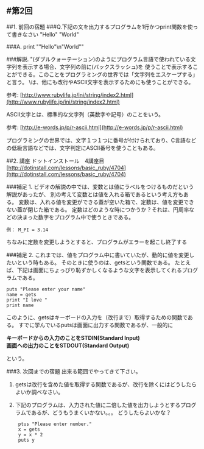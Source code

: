#第2回
-----
##1. 前回の宿題
###Q.下記の文を出力するプログラムを1行かつprint関数を使って書きなさい
	"Hello"
	"World"

###A. 
	print "\"Hello\"\n\"World\""

###解説.
"(ダブルクォーテーション)のようにプログラム言語で使われている文字列を表示する場合、文字列の前に\(バックスラッシュ)を
使うことで表示することができる。このことをプログラミングの世界では「文字列をエスケープする」と言う。
\は、他にも改行やASCII文字を表示するためにも使うことができる。

参考: [http://www.rubylife.jp/ini/string/index2.html](http://www.rubylife.jp/ini/string/index2.html)

ASCII文字とは、標準的な文字列（英数字や記号）のことをいう。

参考: [http://e-words.jp/p/r-ascii.html](http://e-words.jp/p/r-ascii.html)

プログラミングの世界では、文字１つ１つに番号が付けられており、C言語などの低級言語などでは、文字判定にASCII番号を使うこともある。

##2. 講座
ドットインストール　4講座目　[http://dotinstall.com/lessons/basic_ruby/4704](http://dotinstall.com/lessons/basic_ruby/4704)

###補足 1.
ビデオの解説の中では、変数とは値にラベルをつけるものだという解説があったが、
別の考えて変数とは値を入れる箱であるという考え方もある。
変数は、入れる値を変更ができる蓋が空いた箱で、定数は、値を変更できない蓋が閉じた箱である。
定数はどのような時につかうか？それは、円周率などの決まった数字をプログラム中で使うときである。

	例： M_PI = 3.14

ちなみに定数を変更しようとすると、プログラムがエラーを起こし終了する

###補足 2.
これまでは、値をプログラム中に書いていたが、動的に値を変更したいという時もある。
そのときに使うのは、getsという関数である。
たとえば、下記は画面にちょっぴり恥ずかしくなるような文字を表示してくれるプログラムである。

	puts "Please enter your name"
	name = gets
	print "I love "
	print name

このように、getsはキーボードの入力を（改行まで）取得するための関数である。
すでに学んでいるputsは画面に出力する関数であるが、一般的に

**キーボードからの入力のことをSTDIN(Standard Input)**  
**画面への出力のことをSTDOUT(Standard Output)**

という。

###3. 次回までの宿題
出来る範囲でやってきて下さい。

1. getsは改行を含めた値を取得する関数であるが、改行を除くにはどうしたらよいか調べなさい。

2. 下記のプログラムは、入力された値に二倍した値を出力しようとするプログラムであるが、どうもうまくいかない。。。
どうしたらよいかな？

		ptus "Please enter number."
		x = gets
		y = x * 2
		puts y